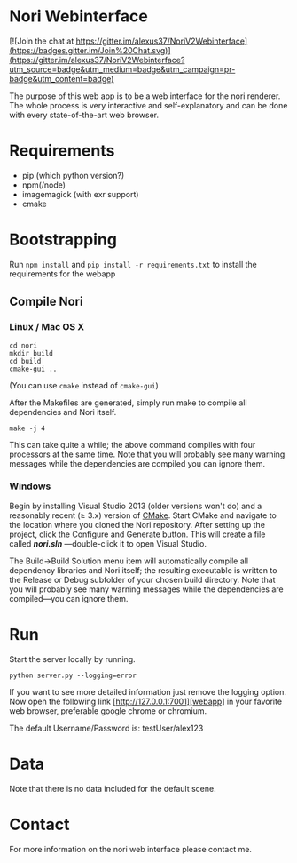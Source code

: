 ﻿# Nori Webinterface

[![Join the chat at https://gitter.im/alexus37/NoriV2Webinterface](https://badges.gitter.im/Join%20Chat.svg)](https://gitter.im/alexus37/NoriV2Webinterface?utm_source=badge&utm_medium=badge&utm_campaign=pr-badge&utm_content=badge)

The purpose of this web app is to be a web interface for the nori renderer. The whole process is very interactive and self-explanatory and can be done with every state-of-the-art web browser.

# Requirements

- pip (which python version?)
- npm(/node)
- imagemagick (with exr support)
- cmake

# Bootstrapping

Run `npm install` and `pip install -r requirements.txt` to install the requirements for the webapp

## Compile Nori

### Linux / Mac OS X

```
cd nori
mkdir build
cd build
cmake-gui ..
```
(You can use `cmake` instead of `cmake-gui`)

After the Makefiles are generated, simply run make to compile all dependencies and Nori itself.

```
make -j 4
```

This can take quite a while; the above command compiles with four processors at the same time. Note that you will probably see many warning messages while the dependencies are compiled you can ignore them.

### Windows

Begin by installing Visual Studio 2013 (older versions won't do) and a reasonably recent (≥ 3.x) version of [CMake][cmake]. Start CMake and navigate to the location where you cloned the Nori repository.
After setting up the project, click the Configure and Generate button. This will create a file called ***nori.sln*** —double-click it to open Visual Studio.

The Build->Build Solution menu item will automatically compile all dependency libraries and Nori itself; the resulting executable is written to the Release or Debug subfolder of your chosen build directory. Note that you will probably see many warning messages while the dependencies are compiled—you can ignore them.

# Run

Start the server locally by running.

```
python server.py --logging=error
```

If you want to see more detailed information just remove the logging option.
Now open the following link [http://127.0.0.1:7001][webapp] in your favorite
web browser, preferable google chrome or chromium.

The default Username/Password is: testUser/alex123

# Data

Note that there is no data included for the default scene.

# Contact

For more information on the nori web interface please contact me.


[web-app]: https://bitbucket.org/Alexus/noriwebinterface
[git]: http://git-scm.com/
[node]: http://nodejs.org/
[cmake]: http://www.cmake.org/download/
[protractor]: https://github.com/angular/protractor
[bower]: http://bower.io/
[http-server]: https://github.com/nodeapps/http-server
[karma]: https://github.com/karma-runner/karma
[pip]: https://bootstrap.pypa.io/get-pip.py
[webapp]: http://localhost:7001

[linuxCmake]: app/images/linux-cmake.png?raw=true "Set the build type to Unix Makefiles and then press the Configure and Generate buttons."
